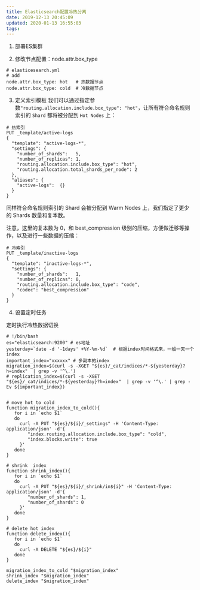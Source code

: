```yaml
---
title: Elasticsearch配置冷热分离
date: 2019-12-13 20:45:09
updated: 2020-01-13 16:55:03
tags:
---
```


<!-- more -->


1. 部署ES集群



2. 修改节点配置：node.attr.box_type

```shell
# elasticesearch.yml 
# add
node.attr.box_type: hot   # 热数据节点
node.attr.box_type: cold  # 冷数据节点
```


3. 定义索引模板
我们可以通过指定参数`"routing.allocation.include.box_type": "hot"`，让所有符合命名规则索引的 `Shard` 都将被分配到 `Hot Nodes` 上：

```shell
# 热索引
PUT _template/active-logs
{
  "template": "active-logs-*",
  "settings": {
    "number_of_shards":   5,
    "number_of_replicas": 1,
    "routing.allocation.include.box_type": "hot",
    "routing.allocation.total_shards_per_node": 2
  },
  "aliases": {
    "active-logs":  {}
  }
}
```

同样符合命名规则索引的 Shard 会被分配到 Warm Nodes 上，我们指定了更少的 Shards 数量和复本数。

注意，这里的复本数为 0，和 best_compression 级别的压缩，方便做迁移等操作，以及进行一些数据的压缩：

```shell
# 冷索引
PUT _template/inactive-logs
{
  "template": "inactive-logs-*",
  "settings": {
    "number_of_shards":   1,
    "number_of_replicas": 0,
    "routing.allocation.include.box_type": "code",
    "codec": "best_compression"
  }
}
```


4. 设置定时任务

定时执行冷热数据切换

```shell
# !/bin/bash
es="elasticsearch:9200" # es地址
yesterday=`date -d '-1days' +%Y-%m-%d`  # 根据index时间格式来，一般一天一个index
important_index="xxxxxx" # 多副本的index
migration_index=$(curl -s -XGET "${es}/_cat/indices/*-${yesterday}?h=index"  | grep -v '^\.')
# replication_index=$(curl -s -XGET "${es}/_cat/indices/*-${yesterday}?h=index"  | grep -v '^\.' | grep -Ev ${important_index})


# move hot to cold
function migration_index_to_cold(){
   for i in `echo $1` 
   do
     curl -X PUT "${es}/${i}/_settings" -H 'Content-Type: application/json' -d'{
        "index.routing.allocation.include.box_type": "cold",
        "index.blocks.write": true
     }'
   done
}

# shrink  index
function shrink_index(){
   for i in `echo $1` 
   do
     curl -X PUT "${es}/${i}/_shrink/in${i}" -H 'Content-Type: application/json' -d'{
        "number_of_shards": 1,
        "number_of_shards": 0
     }'
   done
}

# delete hot index
function delete_index(){
   for i in `echo $1` 
   do
     curl -X DELETE "${es}/${i}" 
   done
}

migration_index_to_cold "$migration_index"
shrink_index "$migration_index"
delete_index "$migration_index"
```